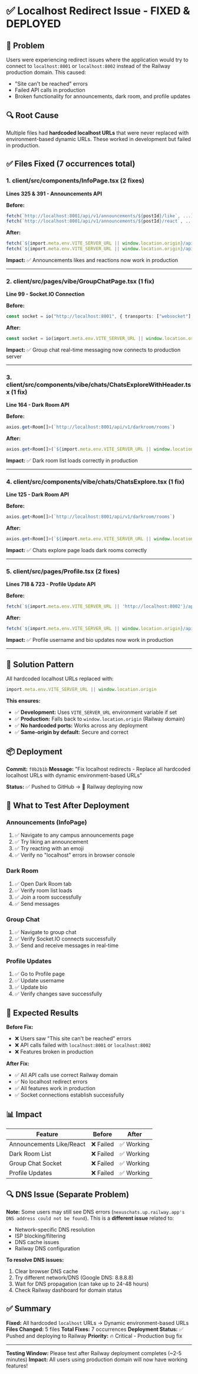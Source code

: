 # ✅ Localhost Redirect Issue - FIXED & DEPLOYED

## 🐛 Problem
Users were experiencing redirect issues where the application would try to connect to `localhost:8001` or `localhost:8002` instead of the Railway production domain. This caused:
- "Site can't be reached" errors
- Failed API calls in production
- Broken functionality for announcements, dark room, and profile updates

## 🔍 Root Cause
Multiple files had **hardcoded localhost URLs** that were never replaced with environment-based dynamic URLs. These worked in development but failed in production.

## ✅ Files Fixed (7 occurrences total)

### 1. **client/src/components/InfoPage.tsx** (2 fixes)
**Lines 325 & 391 - Announcements API**

**Before:**
```typescript
fetch(`http://localhost:8001/api/v1/announcements/${postId}/like`, ...)
fetch(`http://localhost:8001/api/v1/announcements/${postId}/react`, ...)
```

**After:**
```typescript
fetch(`${import.meta.env.VITE_SERVER_URL || window.location.origin}/api/v1/announcements/${postId}/like`, ...)
fetch(`${import.meta.env.VITE_SERVER_URL || window.location.origin}/api/v1/announcements/${postId}/react`, ...)
```

**Impact:** ✅ Announcements likes and reactions now work in production

---

### 2. **client/src/pages/vibe/GroupChatPage.tsx** (1 fix)
**Line 99 - Socket.IO Connection**

**Before:**
```typescript
const socket = io("http://localhost:8001", { transports: ["websocket"] });
```

**After:**
```typescript
const socket = io(import.meta.env.VITE_SERVER_URL || window.location.origin, { transports: ["websocket"] });
```

**Impact:** ✅ Group chat real-time messaging now connects to production server

---

### 3. **client/src/components/vibe/chats/ChatsExploreWithHeader.tsx** (1 fix)
**Line 164 - Dark Room API**

**Before:**
```typescript
axios.get<Room[]>(`http://localhost:8001/api/v1/darkroom/rooms`)
```

**After:**
```typescript
axios.get<Room[]>(`${import.meta.env.VITE_SERVER_URL || window.location.origin}/api/v1/darkroom/rooms`)
```

**Impact:** ✅ Dark room list loads correctly in production

---

### 4. **client/src/components/vibe/chats/ChatsExplore.tsx** (1 fix)
**Line 125 - Dark Room API**

**Before:**
```typescript
axios.get<Room[]>(`http://localhost:8001/api/v1/darkroom/rooms`)
```

**After:**
```typescript
axios.get<Room[]>(`${import.meta.env.VITE_SERVER_URL || window.location.origin}/api/v1/darkroom/rooms`)
```

**Impact:** ✅ Chats explore page loads dark rooms correctly

---

### 5. **client/src/pages/Profile.tsx** (2 fixes)
**Lines 718 & 723 - Profile Update API**

**Before:**
```typescript
fetch(`${import.meta.env.VITE_SERVER_URL || 'http://localhost:8002'}/api/v1/chat/update-profile`, ...)
```

**After:**
```typescript
fetch(`${import.meta.env.VITE_SERVER_URL || window.location.origin}/api/v1/chat/update-profile`, ...)
```

**Impact:** ✅ Profile username and bio updates now work in production

---

## 🔧 Solution Pattern

All hardcoded localhost URLs replaced with:
```typescript
import.meta.env.VITE_SERVER_URL || window.location.origin
```

**This ensures:**
- ✅ **Development:** Uses `VITE_SERVER_URL` environment variable if set
- ✅ **Production:** Falls back to `window.location.origin` (Railway domain)
- ✅ **No hardcoded ports:** Works across any deployment
- ✅ **Same-origin by default:** Secure and correct

## 📦 Deployment

**Commit:** `f0b2b1b`
**Message:** "Fix localhost redirects - Replace all hardcoded localhost URLs with dynamic environment-based URLs"

**Status:** ✅ Pushed to GitHub → 🚀 Railway deploying now

## 🧪 What to Test After Deployment

### Announcements (InfoPage)
1. ✅ Navigate to any campus announcements page
2. ✅ Try liking an announcement
3. ✅ Try reacting with an emoji
4. ✅ Verify no "localhost" errors in browser console

### Dark Room
1. ✅ Open Dark Room tab
2. ✅ Verify room list loads
3. ✅ Join a room successfully
4. ✅ Send messages

### Group Chat
1. ✅ Navigate to group chat
2. ✅ Verify Socket.IO connects successfully
3. ✅ Send and receive messages in real-time

### Profile Updates
1. ✅ Go to Profile page
2. ✅ Update username
3. ✅ Update bio
4. ✅ Verify changes save successfully

## 🎯 Expected Results

**Before Fix:**
- ❌ Users saw "This site can't be reached" errors
- ❌ API calls failed with `localhost:8001` or `localhost:8002`
- ❌ Features broken in production

**After Fix:**
- ✅ All API calls use correct Railway domain
- ✅ No localhost redirect errors
- ✅ All features work in production
- ✅ Socket connections establish successfully

## 📊 Impact

| Feature | Before | After |
|---------|--------|-------|
| Announcements Like/React | ❌ Failed | ✅ Working |
| Dark Room List | ❌ Failed | ✅ Working |
| Group Chat Socket | ❌ Failed | ✅ Working |
| Profile Updates | ❌ Failed | ✅ Working |

## 🔍 DNS Issue (Separate Problem)

**Note:** Some users may still see DNS errors (`nexuschats.up.railway.app's DNS address could not be found`). This is a **different issue** related to:
- Network-specific DNS resolution
- ISP blocking/filtering  
- DNS cache issues
- Railway DNS configuration

**To resolve DNS issues:**
1. Clear browser DNS cache
2. Try different network/DNS (Google DNS: 8.8.8.8)
3. Wait for DNS propagation (can take up to 24-48 hours)
4. Check Railway dashboard for domain status

## ✅ Summary

**Fixed:** All hardcoded `localhost` URLs → Dynamic environment-based URLs
**Files Changed:** 5 files
**Total Fixes:** 7 occurrences
**Deployment Status:** ✅ Pushed and deploying to Railway
**Priority:** 🔥 Critical - Production bug fix

---

**Testing Window:** Please test after Railway deployment completes (~2-5 minutes)
**Impact:** All users using production domain will now have working features!

